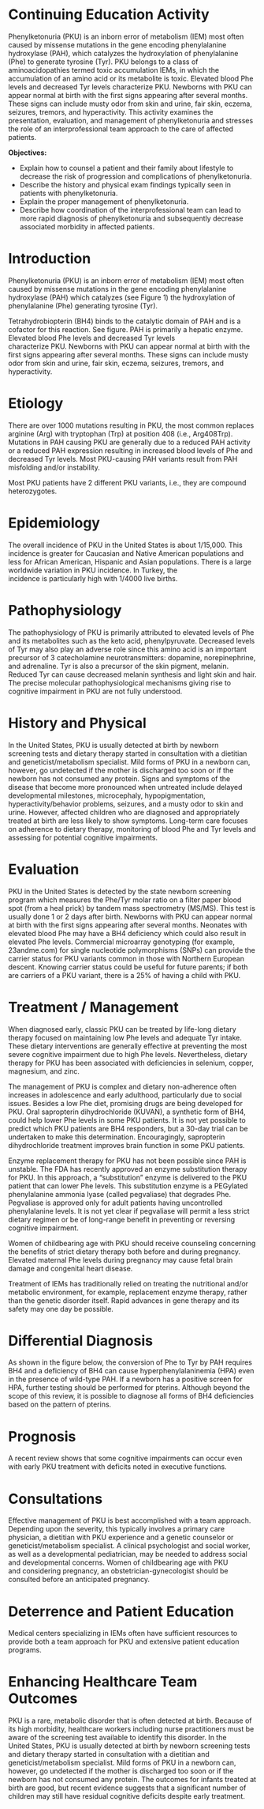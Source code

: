# Continuing Education Activity

Phenylketonuria (PKU) is an inborn error of metabolism (IEM) most often caused by missense mutations in the gene encoding phenylalanine hydroxylase (PAH), which catalyzes the hydroxylation of phenylalanine (Phe) to generate tyrosine (Tyr). PKU belongs to a class of aminoacidopathies termed toxic accumulation IEMs, in which the accumulation of an amino acid or its metabolite is toxic. Elevated blood Phe levels and decreased Tyr levels characterize PKU. Newborns with PKU can appear normal at birth with the first signs appearing after several months. These signs can include musty odor from skin and urine, fair skin, eczema, seizures, tremors, and hyperactivity. This activity examines the presentation, evaluation, and management of phenylketonuria and stresses the role of an interprofessional team approach to the care of affected patients.

**Objectives:**
- Explain how to counsel a patient and their family about lifestyle to decrease the risk of progression and complications of phenylketonuria.
- Describe the history and physical exam findings typically seen in patients with phenylketonuria.
- Explain the proper management of phenylketonuria.
- Describe how coordination of the interprofessional team can lead to more rapid diagnosis of phenylketonuria and subsequently decrease associated morbidity in affected patients.

# Introduction

Phenylketonuria (PKU) is an inborn error of metabolism (IEM) most often caused by missense mutations in the gene encoding phenylalanine hydroxylase (PAH) which catalyzes (see Figure 1) the hydroxylation of phenylalanine (Phe) generating tyrosine (Tyr).

Tetrahydrobiopterin (BH4) binds to the catalytic domain of PAH and is a cofactor for this reaction. See figure. PAH is primarily a hepatic enzyme. Elevated blood Phe levels and decreased Tyr levels characterize PKU. Newborns with PKU can appear normal at birth with the first signs appearing after several months. These signs can include musty odor from skin and urine, fair skin, eczema, seizures, tremors, and hyperactivity.

# Etiology

There are over 1000 mutations resulting in PKU, the most common replaces arginine (Arg) with tryptophan (Trp) at position 408 (i.e., Arg408Trp). Mutations in PAH causing PKU are generally due to a reduced PAH activity or a reduced PAH expression resulting in increased blood levels of Phe and decreased Tyr levels. Most PKU-causing PAH variants result from PAH misfolding and/or instability.

Most PKU patients have 2 different PKU variants, i.e., they are compound heterozygotes.

# Epidemiology

The overall incidence of PKU in the United States is about 1/15,000. This incidence is greater for Caucasian and Native American populations and less for African American, Hispanic and Asian populations. There is a large worldwide variation in PKU incidence. In Turkey, the incidence is particularly high with 1/4000 live births.

# Pathophysiology

The pathophysiology of PKU is primarily attributed to elevated levels of Phe and its metabolites such as the keto acid, phenylpyruvate. Decreased levels of Tyr may also play an adverse role since this amino acid is an important precursor of 3 catecholamine neurotransmitters: dopamine, norepinephrine, and adrenaline. Tyr is also a precursor of the skin pigment, melanin. Reduced Tyr can cause decreased melanin synthesis and light skin and hair. The precise molecular pathophysiological mechanisms giving rise to cognitive impairment in PKU are not fully understood.

# History and Physical

In the United States, PKU is usually detected at birth by newborn screening tests and dietary therapy started in consultation with a dietitian and geneticist/metabolism specialist. Mild forms of PKU in a newborn can, however, go undetected if the mother is discharged too soon or if the newborn has not consumed any protein. Signs and symptoms of the disease that become more pronounced when untreated include delayed developmental milestones, microcephaly, hypopigmentation, hyperactivity/behavior problems, seizures, and a musty odor to skin and urine. However, affected children who are diagnosed and appropriately treated at birth are less likely to show symptoms. Long-term care focuses on adherence to dietary therapy, monitoring of blood Phe and Tyr levels and assessing for potential cognitive impairments.

# Evaluation

PKU in the United States is detected by the state newborn screening program which measures the Phe/Tyr molar ratio on a filter paper blood spot (from a heal prick) by tandem mass spectrometry (MS/MS). This test is usually done 1 or 2 days after birth. Newborns with PKU can appear normal at birth with the first signs appearing after several months. Neonates with elevated blood Phe may have a BH4 deficiency which could also result in elevated Phe levels. Commercial microarray genotyping (for example, 23andme.com) for single nucleotide polymorphisms (SNPs) can provide the carrier status for PKU variants common in those with Northern European descent. Knowing carrier status could be useful for future parents; if both are carriers of a PKU variant, there is a 25% of having a child with PKU.

# Treatment / Management

When diagnosed early, classic PKU can be treated by life-long dietary therapy focused on maintaining low Phe levels and adequate Tyr intake.  These dietary interventions are generally effective at preventing the most severe cognitive impairment due to high Phe levels. Nevertheless, dietary therapy for PKU has been associated with deficiencies in selenium, copper, magnesium, and zinc.

The management of PKU is complex and dietary non-adherence often increases in adolescence and early adulthood, particularly due to social issues. Besides a low Phe diet, promising drugs are being developed for PKU. Oral sapropterin dihydrochloride (KUVAN), a synthetic form of BH4, could help lower Phe levels in some PKU patients. It is not yet possible to predict which PKU patients are BH4 responders, but a 30-day trial can be undertaken to make this determination. Encouragingly, sapropterin dihydrochloride treatment improves brain function in some PKU patients.

Enzyme replacement therapy for PKU has not been possible since PAH is unstable. The FDA has recently approved an enzyme substitution therapy for PKU. In this approach, a “substitution” enzyme is delivered to the PKU patient that can lower Phe levels. This substitution enzyme is a PEGylated phenylalanine ammonia lyase (called pegvaliase) that degrades Phe. Pegvaliase is approved only for adult patients having uncontrolled phenylalanine levels. It is not yet clear if pegvaliase will permit a less strict dietary regimen or be of long-range benefit in preventing or reversing cognitive impairment.

Women of childbearing age with PKU should receive counseling concerning the benefits of strict dietary therapy both before and during pregnancy. Elevated maternal Phe levels during pregnancy may cause fetal brain damage and congenital heart disease.

Treatment of IEMs has traditionally relied on treating the nutritional and/or metabolic environment, for example, replacement enzyme therapy, rather than the genetic disorder itself. Rapid advances in gene therapy and its safety may one day be possible.

# Differential Diagnosis

As shown in the figure below, the conversion of Phe to Tyr by PAH requires BH4 and a deficiency of BH4 can cause hyperphenylalaninemia (HPA) even in the presence of wild-type PAH. If a newborn has a positive screen for HPA, further testing should be performed for pterins. Although beyond the scope of this review, it is possible to diagnose all forms of BH4 deficiencies based on the pattern of pterins.

# Prognosis

A recent review shows that some cognitive impairments can occur even with early PKU treatment with deficits noted in executive functions.

# Consultations

Effective management of PKU is best accomplished with a team approach. Depending upon the severity, this typically involves a primary care physician, a dietitian with PKU experience and a genetic counselor or geneticist/metabolism specialist. A clinical psychologist and social worker, as well as a developmental pediatrician, may be needed to address social and developmental concerns. Women of childbearing age with PKU and considering pregnancy, an obstetrician-gynecologist should be consulted before an anticipated pregnancy.

# Deterrence and Patient Education

Medical centers specializing in IEMs often have sufficient resources to provide both a team approach for PKU and extensive patient education programs.

# Enhancing Healthcare Team Outcomes

PKU is a rare, metabolic disorder that is often detected at birth. Because of its high morbidity, healthcare workers including nurse practitioners must be aware of the screening test available to identify this disorder. In the United States, PKU is usually detected at birth by newborn screening tests and dietary therapy started in consultation with a dietitian and geneticist/metabolism specialist. Mild forms of PKU in a newborn can, however, go undetected if the mother is discharged too soon or if the newborn has not consumed any protein. The outcomes for infants treated at birth are good, but recent evidence suggests that a significant number of children may still have residual cognitive deficits despite early treatment.